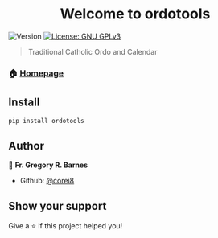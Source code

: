 <h1 align="center">Welcome to ordotools</h1>
<p>
  <img alt="Version" src="https://img.shields.io/badge/version-0.0.14--alpha-blue.svg?cacheSeconds=2592000" />
  <a href="#" target="_blank">
    <img alt="License: GNU GPLv3" src="https://img.shields.io/badge/License-GNU GPLv3-yellow.svg" />
  </a>
</p>

> Traditional Catholic Ordo and Calendar

### 🏠 [Homepage](https://ordo.media/calendar)

## Install

```sh
pip install ordotools
```

## Author

👤 **Fr. Gregory R. Barnes**

* Github: [@corei8](https://github.com/corei8)

## Show your support

Give a ⭐️ if this project helped you!
